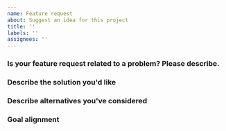 ```yaml
---
name: Feature request
about: Suggest an idea for this project
title: ''
labels: ''
assignees: ''
---
```


### Is your feature request related to a problem? Please describe.

<!--
A clear and concise description of what the problem is.
Ex. I'm always frustrated when [...]
-->

### Describe the solution you'd like

<!-- A clear and concise description of what you want to happen. -->

### Describe alternatives you've considered

<!-- A clear and concise description of any alternative solutions or features you've considered. -->

### Goal alignment

<!-- Does this feature align with the Goals (https://www.fastcsv.org/architecture/goals/) of FastCSV? -->
